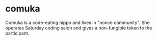 # comuka
Comuka is a code-eating hippo and lives in "nonce community". She operates Saturday coding salon and gives a non-fungible token to the participant.
